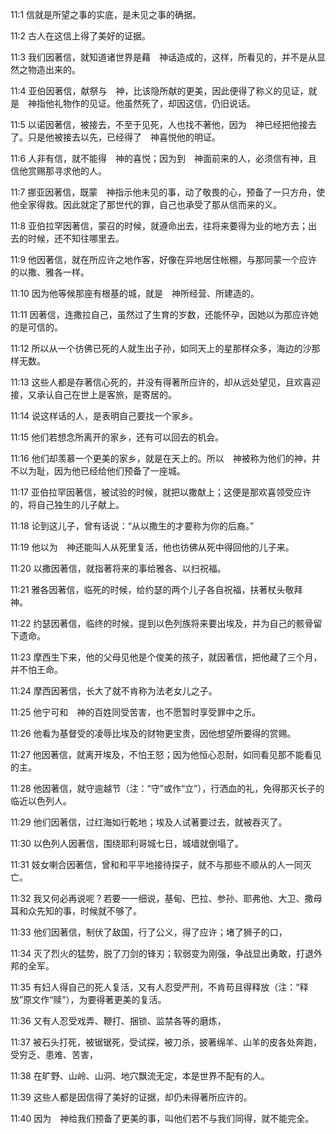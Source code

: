 <a id="1"></a>11:1  信就是所望之事的实底，是未见之事的确据。  

<a id="2"></a>11:2  古人在这信上得了美好的证据。  

<a id="3"></a>11:3  我们因著信，就知道诸世界是藉　神话造成的，这样，所看见的，并不是从显然之物造出来的。  

<a id="4"></a>11:4  亚伯因著信，献祭与　神，比该隐所献的更美，因此便得了称义的见证，就是　神指他礼物作的见证。他虽然死了，却因这信，仍旧说话。  

<a id="5"></a>11:5  以诺因著信，被接去，不至于见死，人也找不著他，因为　神已经把他接去了。只是他被接去以先，已经得了　神喜悦他的明证。  

<a id="6"></a>11:6  人非有信，就不能得　神的喜悦；因为到　神面前来的人，必须信有神，且信他赏赐那寻求他的人。  

<a id="7"></a>11:7  挪亚因著信，既蒙　神指示他未见的事，动了敬畏的心，预备了一只方舟，使他全家得救。因此就定了那世代的罪，自己也承受了那从信而来的义。  

<a id="8"></a>11:8  亚伯拉罕因著信，蒙召的时候，就遵命出去，往将来要得为业的地方去；出去的时候，还不知往哪里去。  

<a id="9"></a>11:9  他因著信，就在所应许之地作客，好像在异地居住帐棚，与那同蒙一个应许的以撒、雅各一样。  

<a id="10"></a>11:10  因为他等候那座有根基的城，就是　神所经营、所建造的。  

<a id="11"></a>11:11  因著信，连撒拉自己，虽然过了生育的岁数，还能怀孕，因她以为那应许她的是可信的。  

<a id="12"></a>11:12  所以从一个彷佛已死的人就生出子孙，如同天上的星那样众多，海边的沙那样无数。  

<a id="13"></a>11:13  这些人都是存著信心死的，并没有得著所应许的，却从远处望见，且欢喜迎接，又承认自己在世上是客旅，是寄居的。  

<a id="14"></a>11:14  说这样话的人，是表明自己要找一个家乡。  

<a id="15"></a>11:15  他们若想念所离开的家乡，还有可以回去的机会。  

<a id="16"></a>11:16  他们却羡慕一个更美的家乡，就是在天上的。所以　神被称为他们的神，并不以为耻，因为他已经给他们预备了一座城。  

<a id="17"></a>11:17  亚伯拉罕因著信，被试验的时候，就把以撒献上；这便是那欢喜领受应许的，将自己独生的儿子献上。  

<a id="18"></a>11:18  论到这儿子，曾有话说：“从以撒生的才要称为你的后裔。”  

<a id="19"></a>11:19  他以为　神还能叫人从死里复活，他也彷佛从死中得回他的儿子来。  

<a id="20"></a>11:20  以撒因著信，就指著将来的事给雅各、以扫祝福。  

<a id="21"></a>11:21  雅各因著信，临死的时候，给约瑟的两个儿子各自祝福，扶著杖头敬拜　神。  

<a id="22"></a>11:22  约瑟因著信，临终的时候，提到以色列族将来要出埃及，并为自己的骸骨留下遗命。  

<a id="23"></a>11:23  摩西生下来，他的父母见他是个俊美的孩子，就因著信，把他藏了三个月，并不怕王命。  

<a id="24"></a>11:24  摩西因著信，长大了就不肯称为法老女儿之子。  

<a id="25"></a>11:25  他宁可和　神的百姓同受苦害，也不愿暂时享受罪中之乐。  

<a id="26"></a>11:26  他看为基督受的凌辱比埃及的财物更宝贵，因他想望所要得的赏赐。  

<a id="27"></a>11:27  他因著信，就离开埃及，不怕王怒；因为他恒心忍耐，如同看见那不能看见的主。  

<a id="28"></a>11:28  他因著信，就守逾越节（注：“守”或作“立”），行洒血的礼，免得那灭长子的临近以色列人。  

<a id="29"></a>11:29  他们因著信，过红海如行乾地；埃及人试著要过去，就被吞灭了。  

<a id="30"></a>11:30  以色列人因著信，围绕耶利哥城七日，城墙就倒塌了。  

<a id="31"></a>11:31  妓女喇合因著信，曾和和平平地接待探子，就不与那些不顺从的人一同灭亡。  

<a id="32"></a>11:32  我又何必再说呢？若要一一细说，基甸、巴拉、参孙、耶弗他、大卫、撒母耳和众先知的事，时候就不够了。  

<a id="33"></a>11:33  他们因著信，制伏了敌国，行了公义，得了应许；堵了狮子的口，  

<a id="34"></a>11:34  灭了烈火的猛势，脱了刀剑的锋刃；软弱变为刚强，争战显出勇敢，打退外邦的全军。  

<a id="35"></a>11:35  有妇人得自己的死人复活，又有人忍受严刑，不肯苟且得释放（注：“释放”原文作“赎”），为要得著更美的复活。  

<a id="36"></a>11:36  又有人忍受戏弄、鞭打、捆锁、监禁各等的磨炼，  

<a id="37"></a>11:37  被石头打死，被锯锯死，受试探，被刀杀，披著绵羊、山羊的皮各处奔跑，受穷乏、患难、苦害，  

<a id="38"></a>11:38  在旷野、山岭、山洞、地穴飘流无定，本是世界不配有的人。  

<a id="39"></a>11:39  这些人都是因信得了美好的证据，却仍未得著所应许的。  

<a id="40"></a>11:40  因为　神给我们预备了更美的事，叫他们若不与我们同得，就不能完全。  
